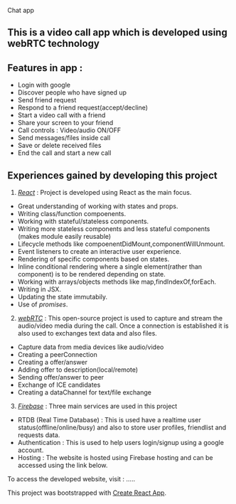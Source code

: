 Chat app 


## This is a video call app which is developed using webRTC technology

## Features in app :
  - Login with google 
  - Discover people who have signed up 
  - Send friend request 
  - Respond to a friend request(accept/decline)
  - Start a video call with a friend
  - Share your screen to your friend  
  - Call controls : Video/audio ON/OFF
  - Send messages/files inside call 
  - Save or delete received files 
  - End the call and start a new call

## Experiences gained by developing this project 
1. *[React](https://reactjs.org/)* : Project is developed using React as the main focus.
  - Great understanding of working with states and props.
  - Writing class/function compoenents.
  - Working with stateful/stateless components.
  - Writing more stateless components and less stateful components (makes module easily reusable)
  - Lifecycle methods like compoenentDidMount,componentWillUnmount.
  - Event listeners to create an interactive user experience.
  - Rendering of specific components based on states.
  - Inline conditional rendering where a single element(rather than component) is to be rendered depending on state.
  - Working with arrays/objects methods like map,findIndexOf,forEach.
  - Writing in JSX.
  - Updating the state immutabily. 
  - Use of *promises*. 
    
2. *[webRTC](https://webrtc.org/)* : This open-source project is used to capture and stream the audio/video media during the call. Once a connection is established it is also used to exchanges text data and also files.
  - Capture data from media devices like audio/video
  - Creating a peerConnection
  - Creating a offer/answer
  - Adding offer to description(local/remote)
  - Sending offer/answer to peer
  - Exchange of ICE candidates
  - Creating a dataChannel for text/file exchange
  
3. *[Firebase](https://firebase.google.com/)* : Three main services are used in this project 
  - RTDB (Real Time Database) : This is used have a realtime user status(offline/online/busy) and also to store user profiles, friendlist and requests data. 
  - Authentication : This is used to help users login/signup using a google account. 
  - Hosting : The website is hosted using Firebase hosting and can be accessed using the link below.
  
 To access the developed website, visit : .....





This project was bootstrapped with [Create React App](https://github.com/facebook/create-react-app).

